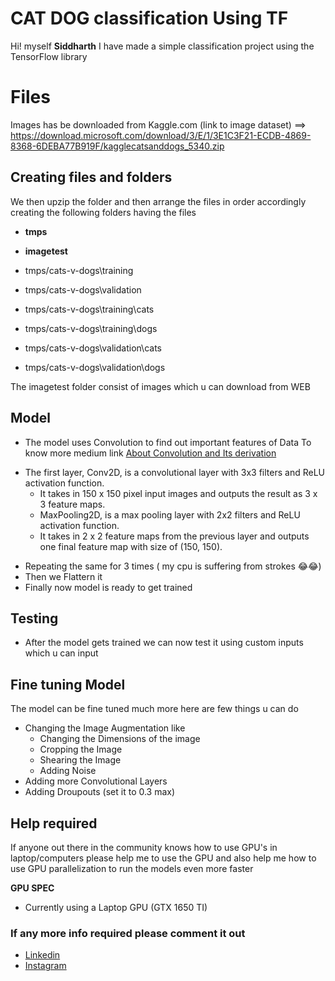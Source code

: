 # CAT DOG classification Using TF

Hi! myself **Siddharth** I have made a simple classification project using the TensorFlow library 



# Files

Images has be downloaded from Kaggle.com 
(link to image dataset) ==> https://download.microsoft.com/download/3/E/1/3E1C3F21-ECDB-4869-8368-6DEBA77B919F/kagglecatsanddogs_5340.zip


## Creating files and folders

We then upzip the folder and then arrange the files in order accordingly creating the following folders having the files
* **tmps** 
* **imagetest**

* tmps/cats-v-dogs\training 
* tmps/cats-v-dogs\validation 
* tmps/cats-v-dogs\training\cats 
* tmps/cats-v-dogs\training\dogs
* tmps/cats-v-dogs\validation\cats 
* tmps/cats-v-dogs\validation\dogs

The imagetest folder consist of images which u can download from WEB  

## Model

* The model uses Convolution to find out important features of Data 
To know more medium link [About Convolution and Its derivation](https://towardsdatascience.com/deriving-convolution-from-first-principles-4ff124888028)
- The first layer, Conv2D, is a convolutional layer with 3x3 filters and ReLU activation function.
	- It takes in 150 x 150 pixel input images and outputs the result as 3 x 3 feature maps.
	- MaxPooling2D, is a max pooling layer with 2x2 filters and ReLU activation function.
	- It takes in 2 x 2 feature maps from the previous layer and outputs one final feature map with size of (150, 150).

* Repeating the same for 3 times ( my cpu is suffering from strokes 😂😂)
* Then we Flattern it 
* Finally now model is ready to get trained

## Testing 

* After the model gets trained we can now test it using custom inputs which u can input 

## Fine tuning Model
The model can be fine tuned much more here are few things u can do 
* Changing the Image Augmentation like
	* Changing the Dimensions of the image
	* Cropping the Image
	* Shearing the Image
	* Adding Noise
* Adding more Convolutional Layers
* Adding Droupouts (set it to 0.3 max) 

## Help required 
If anyone out there in the community knows how to use GPU's in laptop/computers please help me to use the GPU and also help me how to use GPU parallelization to run the models even more faster 

**GPU SPEC**
* Currently using a Laptop GPU (GTX 1650 TI) 

### If any more info required please comment it out
* [Linkedin](https://www.linkedin.com/in/siddharth-d-816074217/)
* [Instagram](https://www.instagram.com/siddhu252004/)
